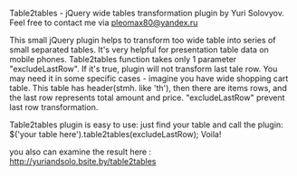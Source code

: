 Table2tables - jQuery wide tables transformation plugin by Yuri Solovyov.
Feel free to contact me via pleomax80@yandex.ru


This small jQuery plugin helps to transform too wide table into series of small separated tables. It's very helpful for presentation table data on mobile phones.
Table2tables function takes only 1 parameter "excludeLastRow". If it's true, plugin will not transform last tale row. You may need it in some specific cases -
imagine you have wide shopping cart table. This table has header(stmh. like 'th'), then there are items rows, and the last row represents total amount and price.
"excludeLastRow" prevent last row transformation.

Table2tables plugin is easy to use: just find your table and call the plugin: $('your table here').table2tables(excludeLastRow);
Voila!

you also can examine the result here : http://yuriandsolo.bsite.by/table2tables
